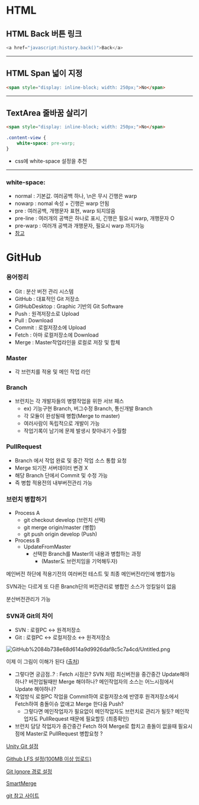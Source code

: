 # HTML
## HTML Back 버튼 링크

``` javascript
<a href="javascript:history.back()">Back</a>
```
---

## HTML Span 넓이 지정

``` html
<span style="display: inline-block; width: 250px;">No</span>
```
---

## TextArea 줄바꿈 살리기

``` html
<span style="display: inline-block; width: 250px;">No</span>
```

``` css
.content-view {
	white-space: pre-warp;
}
```

- css에 white-space 설정을 추천
---

### white-space:
- normal : 기본값. 여러공백 하나, \n은 무시 긴행은 warp
- nowarp : nomal 속성 + 긴행은 warp 안됨
- pre : 여러공백, 개행문자 표현, warp 되지않음
- pre-line : 여러개의 공백은 하나로 표시, 긴행은 필요시 warp, 개행문자 O
- pre-warp : 여러개 공백과 개행문자, 필요시 warp 까지가능
- [참고](https://offbyone.tistory.com/326)

# GitHub

### 용어정리

- Git : 분산 버전 관리 시스템
- GitHub : 대표적인 Git 저장소
- GitHubDesktop : Graphic 기반의 Git Software
- Push : 원격저장소로 Upload
- Pull : Download
- Commit : 로컬저장소에 Upload
- Fetch : 아마 로컬저장소에 Download
- Merge : Master작업라인을 로컬로 저장 및 합체

### Master

- 각 브런치를 적용 및 메인 작업 라인

### Branch

- 브런치는 각 개발자들의 병렬작업을 위한 서브 패스
    - ex) 기능구현 Branch, 버그수정 Branch, 통신개발 Branch
    - 각 모듈이 완성될때 병합(Merge to master)
    - 여러사람이 독립적으로 개발이 가능
    - 작업기록이 남기에 문제 발생시 찾아내기 수월함

### PullRequest

- Branch 에서 작업 완료 및 중간 작업 소스 통합 요청
- Merge 되기전 서버데이터 변경 X
- 해당 Branch 단에서 Commit 및 수정 가능
- 즉 병합 적용전의 내부버전관리 가능

### 브런치 병합하기

- Process A
    - git checkout develop (브런치 선택)
    - git merge origin/master (병합)
    - git push origin develop (Push)
- Process B
    - UpdateFromMaster
        - 선택한 Branch를 Master의 내용과 병합하는 과정
            - (Master도 브런치임을 기억해두자)

메인버전 하단에 적용기전의 여러버전 테스트 및 최종 메인버전라인에 병합가능

SVN과는 다르게 또 다른 Branch단의 버전관리로 병합전 소스가 엉킬일이 없음

분산버전관리가 가능

### SVN과 Git의 차이

- SVN : 로컬PC ↔ 원격저장소
- Git : 로컬PC ↔ 로컬저장소 ↔ 원격저장소

![GitHub%2084b738e68d614a9d9926daf8c5c7a4cd/Untitled.png](GitHub%2084b738e68d614a9d9926daf8c5c7a4cd/Untitled.png)

이제 이 그림이 이해가 된다 ([출처](https://dzzienki.tistory.com/46))

- 그렇다면 궁금점..? : Fetch 시점은? SVN 처럼 최신버전을 중간중간 Update해야하나? 버전업될때만 Merge 해야하나? 메인작업자의 소스는 어느시점에서 Update 해야하나?
- 작업방식 로컬PC 작업을 Commit하여 로컬저장소에 반영후 원격저장소에서 Fetch하여 충돌이슈 없애고 Merge 한다음 Push?
    - 그렇다면 메인작업자가 필요없이 메인작업자도 브런치로 관리가 될듯? 메인작업자도 PullRequest 때문에 필요할듯 (최종확인)
- 브런치 담당 작업자가 중간중간 Fetch 하여 Merge로 합치고 충돌이 없을때 필요시점에 Master로 PullRequest 병합요청 ?

[Unity Git 설정](GitHub%2084b738e68d614a9d9926daf8c5c7a4cd/Unity%20Git%20%E1%84%89%E1%85%A5%E1%86%AF%E1%84%8C%E1%85%A5%E1%86%BC%2013af3e58c089463c8d03dbf67af2a87e.md)

[Github LFS 설정(100MB 이상 업로드)](GitHub%2084b738e68d614a9d9926daf8c5c7a4cd/Github%20LFS%20%E1%84%89%E1%85%A5%E1%86%AF%E1%84%8C%E1%85%A5%E1%86%BC(100MB%20%E1%84%8B%E1%85%B5%E1%84%89%E1%85%A1%E1%86%BC%20%E1%84%8B%E1%85%A5%E1%86%B8%E1%84%85%E1%85%A9%E1%84%83%E1%85%B3)%2013838b2238104904beffff707edf458a.md)

[Git Ignore 경로 설정](GitHub%2084b738e68d614a9d9926daf8c5c7a4cd/Git%20Ignore%20%E1%84%80%E1%85%A7%E1%86%BC%E1%84%85%E1%85%A9%20%E1%84%89%E1%85%A5%E1%86%AF%E1%84%8C%E1%85%A5%E1%86%BC%20c9c9e4ac44d341a9a2b427fc44018a10.md) 

[SmartMerge](GitHub%2084b738e68d614a9d9926daf8c5c7a4cd/SmartMerge%20db47e88d7f68430ca3b39162c39d0e77.md)

[git 참고 사이트](https://backlog.com/git-tutorial/kr/)
